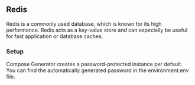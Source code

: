 ## Redis
Redis is a commonly used database, which is known for its high performance. Redis acts as a key-value store and can especially be useful for fast application or database caches.

### Setup
Compose Generator creates a password-protected instance per default. You can find the automatically generated password in the environment.env file.